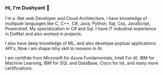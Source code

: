 ### Hi, I'm Dushyant 👋


I'm a .Net web Developer and Cloud Architecture, i have knowledge of multipule languages like C, C++, C#, Java, Python, Sql, Css, JavaScript, Powershell. My specialization in C# and Sql. I have IT industrial experience in DotNet and also worked in projects.

I also have deep knowledge of ML, and also develope popluar applications API's, Now i am shape mhy skill to moveon in AI. 

I am certifide from 
Microsoft for Azure Fundamentals,
Intell For AI,
IBM for Machine Learning,
IBM for SQL and DataBase,
Cisco for Iot,
and many more certifications.
